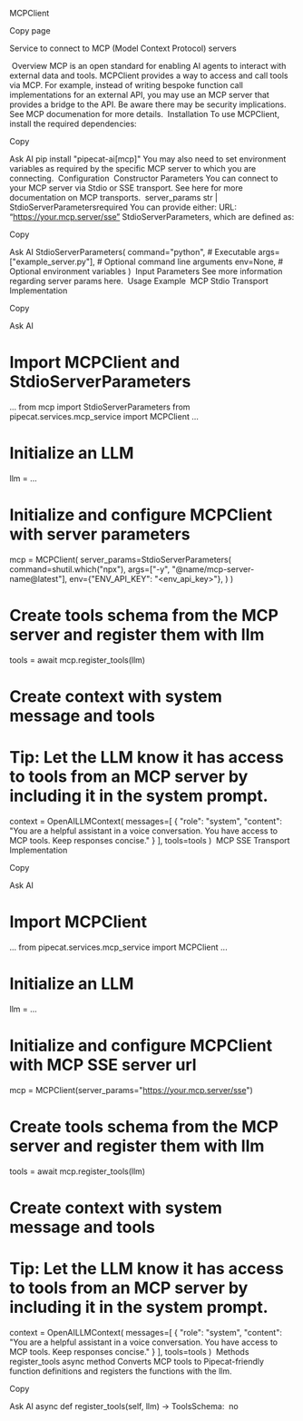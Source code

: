 MCPClient

Copy page

Service to connect to MCP (Model Context Protocol) servers

​
Overview
MCP is an open standard for enabling AI agents to interact with external data and tools. MCPClient provides a way to access and call tools via MCP. For example, instead of writing bespoke function call implementations for an external API, you may use an MCP server that provides a bridge to the API. Be aware there may be security implications. See MCP documenation for more details.
​
Installation
To use MCPClient, install the required dependencies:

Copy

Ask AI
pip install "pipecat-ai[mcp]"
You may also need to set environment variables as required by the specific MCP server to which you are connecting.
​
Configuration
​
Constructor Parameters
You can connect to your MCP server via Stdio or SSE transport. See here for more documentation on MCP transports.
​
server_params
str | StdioServerParametersrequired
You can provide either:
URL: “https://your.mcp.server/sse”
StdioServerParameters, which are defined as:

Copy

Ask AI
  StdioServerParameters(
        command="python",  # Executable
        args=["example_server.py"],  # Optional command line arguments
        env=None,  # Optional environment variables
    )
​
Input Parameters
See more information regarding server params here.
​
Usage Example
​
MCP Stdio Transport Implementation

Copy

Ask AI

# Import MCPClient and StdioServerParameters
...
from mcp import StdioServerParameters
from pipecat.services.mcp_service import MCPClient
...

# Initialize an LLM
llm = ...

# Initialize and configure MCPClient with server parameters
mcp = MCPClient(
        server_params=StdioServerParameters(
            command=shutil.which("npx"),
            args=["-y", "@name/mcp-server-name@latest"],
            env={"ENV_API_KEY": "<env_api_key>"},
        )
    )

# Create tools schema from the MCP server and register them with llm
tools = await mcp.register_tools(llm)

# Create context with system message and tools
# Tip: Let the LLM know it has access to tools from an MCP server by including it in the system prompt.
context = OpenAILLMContext(
    messages=[
        {
            "role": "system",
            "content": "You are a helpful assistant in a voice conversation. You have access to MCP tools. Keep responses concise."
        }
    ],
    tools=tools
)
​
MCP SSE Transport Implementation

Copy

Ask AI

# Import MCPClient
...
from pipecat.services.mcp_service import MCPClient
...

# Initialize an LLM
llm = ...

# Initialize and configure MCPClient with MCP SSE server url
mcp = MCPClient(server_params="https://your.mcp.server/sse")

# Create tools schema from the MCP server and register them with llm
tools = await mcp.register_tools(llm)

# Create context with system message and tools
# Tip: Let the LLM know it has access to tools from an MCP server by including it in the system prompt.
context = OpenAILLMContext(
    messages=[
        {
            "role": "system",
            "content": "You are a helpful assistant in a voice conversation. You have access to MCP tools. Keep responses concise."
        }
    ],
    tools=tools
)
​
Methods
​
register_tools
async method
Converts MCP tools to Pipecat-friendly function definitions and registers the functions with the llm.

Copy

Ask AI
async def register_tools(self, llm) -> ToolsSchema:
​
no
